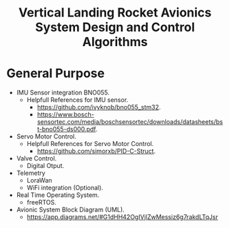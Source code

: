
<h1 align="center"> Vertical Landing Rocket Avionics System Design and Control Algorithms </h1>

# General Purpose


* IMU Sensor integration BNO055.
  - Helpfull References for IMU sensor.
    - https://github.com/ivyknob/bno055_stm32.
    - https://www.bosch-sensortec.com/media/boschsensortec/downloads/datasheets/bst-bno055-ds000.pdf.
* Servo Motor Control.
  - Helpfull References for Servo Motor Control.
    - https://github.com/simorxb/PID-C-Struct.
* Valve Control.
  - Digital Otput.
* Telemetry
  - LoraWan
  - WiFi integration (Optional).
* Real Time Operating System.
  - freeRTOS.
* Avionic System Block Diagram (UML).
  - https://app.diagrams.net/#G1dHH42OgIVjlZwMessiz6g7rakdLTqJsr


